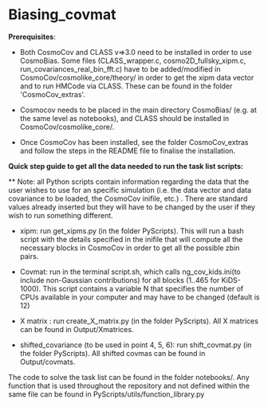 # Biasing_covmat

**Prerequisites**: 
- Both CosmoCov and CLASS v=>3.0 need to be installed in order to use CosmoBias. Some files (CLASS_wrapper.c, cosmo2D_fullsky_xipm.c, run_covariances_real_bin_fft.c) have to be added/modified in CosmoCov/cosmolike_core/theory/ in order to get the xipm data vector and to run HMCode via CLASS. These can be found in the folder 'CosmoCov_extras'.

- Cosmocov needs to be placed in the main directory CosmoBias/ (e.g. at the same level as notebooks), and CLASS should be installed in CosmoCov/cosmolike_core/.

- Once CosmoCov has been installed, see the folder CosmoCov_extras and follow the steps in the README file to finalise the installation.


**Quick step guide to get all the data needed to run the task list scripts:**

** Note: all Python scripts contain information regarding the data that the user wishes to use for an specific simulation (i.e. the data vector and data covariance to be loaded, the CosmoCov inifile, etc.) . There are standard values already inserted but they will have to be changed by the user if they wish to run something different.

- xipm: run get_xipms.py (in the folder PyScripts). This will run a bash script with the details specified in the inifile that will compute all the necessary blocks in CosmoCov in order to get all the possible zbin pairs. 

- Covmat: run in the terminal script.sh, which calls ng_cov_kids.ini(to include non-Gaussian contributions) for all blocks (1..465 for KiDS-1000). This script contains a variable N that specifies the number of CPUs available in your computer and may have to be changed (default is 12)

- X matrix : run create_X_matrix.py (in the folder PyScripts). All X matrices can be found in  Output/Xmatrices.

- shifted_covariance (to be used in point 4, 5, 6): run shift_covmat.py (in the folder PyScripts). All shifted covmas can be found in  Output/covmats.

The code to solve the task list can be found in the folder notebooks/. Any function that is used throughout the repository and not defined within the same file can be found in PyScripts/utils/function_library.py
